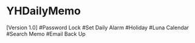 # YHDailyMemo

[Version 1.0]
#Password Lock
#Set Daily Alarm
#Holiday
#Luna Calendar
#Search Memo
#Email Back Up




